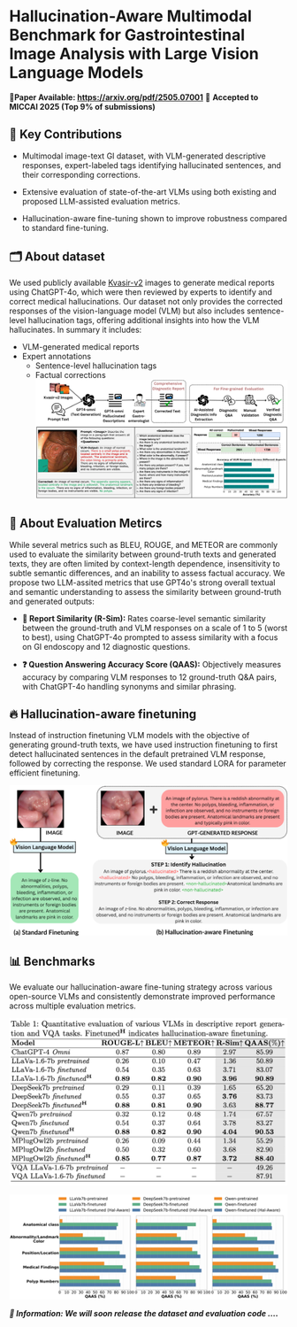 # Hallucination-Aware Multimodal Benchmark for Gastrointestinal Image Analysis with Large Vision Language Models #

📄**Paper Available: https://arxiv.org/pdf/2505.07001**
🎉 **Accepted to MICCAI 2025 (Top 9% of submissions)**  


## 🧠 Key Contributions ##
* Multimodal image-text GI dataset, with VLM-generated descriptive responses, expert-labeled tags identifying hallucinated sentences, and their corresponding corrections.

* Extensive evaluation of state-of-the-art VLMs using both existing and proposed LLM-assisted evaluation metrics.

* Hallucination-aware fine-tuning shown to improve robustness compared to standard fine-tuning.


## 🗂 About dataset ###
We used publicly available [Kvasir-v2](https://datasets.simula.no/kvasir/) images to generate medical reports using ChatGPT-4o, which were then reviewed by experts to identify and correct medical hallucinations. Our dataset not only provides the corrected responses of the vision-language model (VLM) but also includes sentence-level hallucination tags, offering additional insights into how the VLM hallucinates.
In summary it includes:
- VLM-generated medical reports  
- Expert annotations
  - Sentence-level hallucination tags  
  - Factual corrections
![Data annotation pipeline](Images/data_pipeline_with_stats.png)



## 📏 About Evaluation Metircs ##

While several metrics such as BLEU, ROUGE, and METEOR are commonly used to evaluate the similarity between ground-truth texts and generated texts, they are often limited by context-length dependence, insensitivity to subtle semantic differences, and an inability to assess factual accuracy. We propose two LLM-assited metrics that use GPT4o's strong overall textual and semantic understanding to assess the similarity between ground-truth and generated outputs:

* **📝 Report Similarity (R-Sim):**  Rates coarse-level semantic similarity between the ground-truth and VLM responses on a scale of 1 to 5 (worst to best), using ChatGPT-4o
prompted to assess similarity with a focus on GI endoscopy and 12 diagnostic
questions.

* **❓ Question Answering Accuracy Score (QAAS):** Objectively
measures accuracy by comparing VLM responses to 12 ground-truth Q&A pairs,
with ChatGPT-4o handling synonyms and similar phrasing.


## 🔥 Hallucination-aware finetuning ##

Instead of instruction finetuning VLM models with the objective of generating ground-truth texts, we have used instruction finetuning to first detect hallucinated sentences in the default pretrained VLM response, followed by correcting the response. We used standard LORA for parameter efficient finetuning.

![Hal-aware finetuning](Images/hal-aware.png)


## 📊 Benchmarks ##

We evaluate our hallucination-aware fine-tuning strategy across various open-source VLMs and consistently demonstrate improved performance across multiple evaluation metrics.

![Benchmark Table](Images/MICCAI_benchmark_table.png)

![Fine-grained results](Images/category_comp.png)



***🚀 Information: We will soon release the dataset and evaluation code ....***


